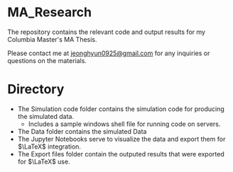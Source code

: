 # MA_Research
The repository contains the relevant code and output results for my Columbia Master's MA Thesis.

Please contact me at jeonghyun0925@gmail.com for any inquiries or questions on the materials.

# Directory
- The Simulation code folder contains the simulation code for producing the simulated data.
  - Includes a sample windows shell file for running code on servers.
- The Data folder contains the simulated Data
- The Jupyter Notebooks serve to visualize the data and export them for $\LaTeX$ integration.
- The Export files folder contain the outputed results that were exported for $\LaTeX$ use.
